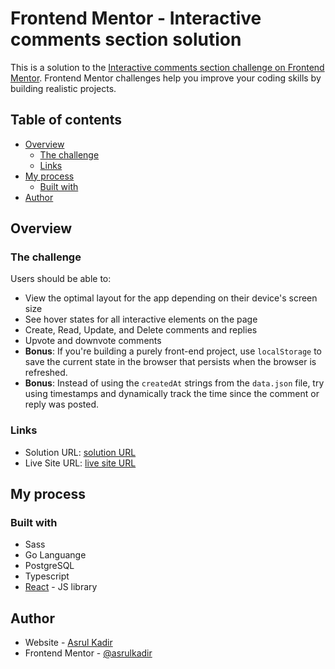 # Frontend Mentor - Interactive comments section solution

This is a solution to the [Interactive comments section challenge on Frontend Mentor](https://www.frontendmentor.io/challenges/interactive-comments-section-iG1RugEG9). Frontend Mentor challenges help you improve your coding skills by building realistic projects.

## Table of contents

- [Overview](#overview)
  - [The challenge](#the-challenge)
  - [Links](#links)
- [My process](#my-process)
  - [Built with](#built-with)
- [Author](#author)

## Overview

### The challenge

Users should be able to:

- View the optimal layout for the app depending on their device's screen size
- See hover states for all interactive elements on the page
- Create, Read, Update, and Delete comments and replies
- Upvote and downvote comments
- **Bonus**: If you're building a purely front-end project, use `localStorage` to save the current state in the browser that persists when the browser is refreshed.
- **Bonus**: Instead of using the `createdAt` strings from the `data.json` file, try using timestamps and dynamically track the time since the comment or reply was posted.

### Links

- Solution URL: [solution URL](https://github.com/asrulkadir/section-comment-frontend)
- Live Site URL: [live site URL](https://section-comment.vercel.app)

## My process

### Built with

- Sass
- Go Languange
- PostgreSQL
- Typescript
- [React](https://reactjs.org/) - JS library

## Author

- Website - [Asrul Kadir](https://asrulkadir.netlify.app)
- Frontend Mentor - [@asrulkadir](https://www.frontendmentor.io/profile/asrulkadir)
